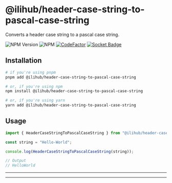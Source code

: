 # @ilihub/header-case-string-to-pascal-case-string

Converts a header case string to a pascal case string.

![NPM Version](https://img.shields.io/npm/v/%40ilihub%2Fheader-case-string-to-pascal-case-string?color=33cd56&logo=npm)
![NPM](https://img.shields.io/npm/l/%40ilihub%2Fheader-case-string-to-pascal-case-string)
[![CodeFactor](https://www.codefactor.io/repository/github/ilihub/npm/badge)](https://www.codefactor.io/repository/github/ilihub/npm)
[![Socket Badge](https://socket.dev/api/badge/npm/package/@ilihub/header-case-string-to-pascal-case-string)](https://socket.dev/npm/package/@ilihub/header-case-string-to-pascal-case-string)

## Installation

```bash
# if you're using pnpm
pnpm add @ilihub/header-case-string-to-pascal-case-string

# or, if you're using npm
npm install @ilihub/header-case-string-to-pascal-case-string

# or, if you're using yarn
yarn add @ilihub/header-case-string-to-pascal-case-string
```

## Usage

```javascript
import { HeaderCaseStringToPascalCaseString } from "@ilihub/header-case-string-to-pascal-case-string";

const string = "Hello-World";

console.log(HeaderCaseStringToPascalCaseString(string));

// Output
// HelloWorld
```

---

<!-- sponsors_and_backers_section_start -->

<!-- sponsors_and_backers_section_end -->

---
